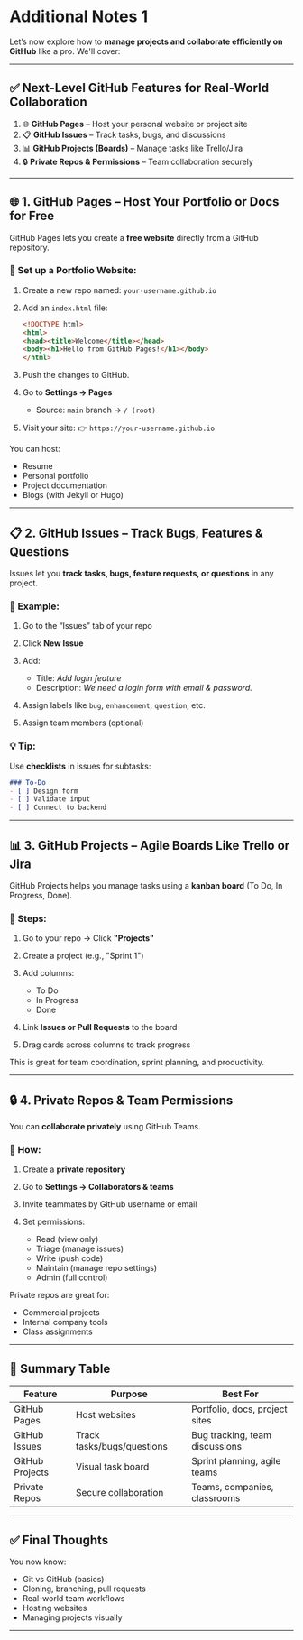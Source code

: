 # Additional Notes 1

Let’s now explore how to **manage projects and collaborate efficiently on GitHub** like a pro. We'll cover:

---

## ✅ Next-Level GitHub Features for Real-World Collaboration

1. 🌐 **GitHub Pages** – Host your personal website or project site
2. 📋 **GitHub Issues** – Track tasks, bugs, and discussions
3. 📊 **GitHub Projects (Boards)** – Manage tasks like Trello/Jira
4. 🔒 **Private Repos & Permissions** – Team collaboration securely

---

## 🌐 1. GitHub Pages – Host Your Portfolio or Docs for Free

GitHub Pages lets you create a **free website** directly from a GitHub repository.

### 🔧 Set up a Portfolio Website:

1. Create a new repo named: `your-username.github.io`
2. Add an `index.html` file:

   ```html
   <!DOCTYPE html>
   <html>
   <head><title>Welcome</title></head>
   <body><h1>Hello from GitHub Pages!</h1></body>
   </html>
   ```
3. Push the changes to GitHub.
4. Go to **Settings → Pages**

   * Source: `main` branch → `/ (root)`
5. Visit your site:
   👉 `https://your-username.github.io`

You can host:

* Resume
* Personal portfolio
* Project documentation
* Blogs (with Jekyll or Hugo)

---

## 📋 2. GitHub Issues – Track Bugs, Features & Questions

Issues let you **track tasks, bugs, feature requests, or questions** in any project.

### 🧪 Example:

1. Go to the “Issues” tab of your repo
2. Click **New Issue**
3. Add:

   * Title: *Add login feature*
   * Description: *We need a login form with email & password.*
4. Assign labels like `bug`, `enhancement`, `question`, etc.
5. Assign team members (optional)

### 💡 Tip:

Use **checklists** in issues for subtasks:

```md
### To-Do
- [ ] Design form
- [ ] Validate input
- [ ] Connect to backend
```

---

## 📊 3. GitHub Projects – Agile Boards Like Trello or Jira

GitHub Projects helps you manage tasks using a **kanban board** (To Do, In Progress, Done).

### 🚀 Steps:

1. Go to your repo → Click **"Projects"**
2. Create a project (e.g., "Sprint 1")
3. Add columns:

   * To Do
   * In Progress
   * Done
4. Link **Issues or Pull Requests** to the board
5. Drag cards across columns to track progress

This is great for team coordination, sprint planning, and productivity.

---

## 🔒 4. Private Repos & Team Permissions

You can **collaborate privately** using GitHub Teams.

### 👥 How:

1. Create a **private repository**
2. Go to **Settings → Collaborators & teams**
3. Invite teammates by GitHub username or email
4. Set permissions:

   * Read (view only)
   * Triage (manage issues)
   * Write (push code)
   * Maintain (manage repo settings)
   * Admin (full control)

Private repos are great for:

* Commercial projects
* Internal company tools
* Class assignments

---

## 🧠 Summary Table

| Feature         | Purpose                    | Best For                       |
| --------------- | -------------------------- | ------------------------------ |
| GitHub Pages    | Host websites              | Portfolio, docs, project sites |
| GitHub Issues   | Track tasks/bugs/questions | Bug tracking, team discussions |
| GitHub Projects | Visual task board          | Sprint planning, agile teams   |
| Private Repos   | Secure collaboration       | Teams, companies, classrooms   |

---

## ✅ Final Thoughts

You now know:

* Git vs GitHub (basics)
* Cloning, branching, pull requests
* Real-world team workflows
* Hosting websites
* Managing projects visually

---

